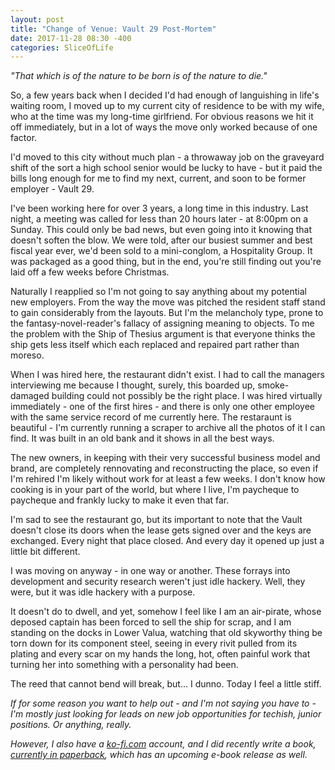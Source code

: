 ```yaml
---
layout: post
title: "Change of Venue: Vault 29 Post-Mortem"
date: 2017-11-28 08:30 -400
categories: SliceOfLife
---
```


*"That which is of the nature to be born is of the nature to die."*

So, a few years back when I decided I'd had enough of languishing in life's waiting room, I moved up to my current city of residence to be with my wife, who at the time was my long-time girlfriend. For obvious reasons we hit it off immediately, but in a lot of ways the move only worked because of one factor.

I'd moved to this city without much plan - a throwaway job on the graveyard shift of the sort a high school senior would be lucky to have - but it paid the bills long enough for me to find my next, current, and soon to be former employer - Vault 29.

I've been working here for over 3 years, a long time in this industry. Last night, a meeting was called for less than 20 hours later - at 8:00pm on a Sunday. This could only be bad news, but even going into it knowing that doesn't soften the blow. We were told, after our busiest summer and best fiscal year ever, we'd been sold to a mini-conglom, a Hospitality Group. It was packaged as a good thing, but in the end, you're still finding out you're laid off a few weeks before Christmas.

Naturally I reapplied so I'm not going to say anything about my potential new employers. From the way the move was pitched the resident staff stand to gain considerably from the layouts. But I'm the melancholy type, prone to the fantasy-novel-reader's fallacy of assigning meaning to objects. To me the problem with the Ship of Thesius argument is that everyone thinks the ship gets less itself which each replaced and repaired part rather than moreso.

When I was hired here, the restaurant didn't exist. I had to call the managers interviewing me because I thought, surely, this boarded up, smoke-damaged building could not possibly be the right place. I was hired virtually immediately - one of the first hires - and there is only one other employee with the same service record of me currently here. The restaraunt is beautiful - I'm currently running a scraper to archive all the photos of it I can find. It was built in an old bank and it shows in all the best ways.

The new owners, in keeping with their very successful business model and brand, are completely rennovating and reconstructing the place, so even if I'm rehired I'm likely without work for at least a few weeks. I don't know how cooking is in your part of the world, but where I live, I'm paycheque to paycheque and frankly lucky to make it even that far.

I'm sad to see the restaurant go, but its important to note that the Vault doesn't close its doors when the lease gets signed over and the keys are exchanged. Every night that place closed. And every day it opened up just a little bit different.

I was moving on anyway - in one way or another. These forrays into development and security research weren't just idle hackery. Well, they were, but it was idle hackery with a purpose.

It doesn't do to dwell, and yet, somehow I feel like I am an air-pirate, whose deposed captain has been forced to sell the ship for scrap, and I am standing on the docks in Lower Valua, watching that old skyworthy thing be torn down for its component steel, seeing in every rivit pulled from its plating and every scar on my hands the long, hot, often painful work that turning her into something with a personality had been.

The reed that cannot bend will break, but... I dunno. Today I feel a little stiff.

*If for some reason you want to help out - and I'm not saying you have to - I'm mostly just looking for leads on new job opportunities for techish, junior positions. Or anything, really.*

*However, I also have a [ko-fi.com](https://ko-fi.com/PSavLabs) account, and I did recently write a book, [currently in paperback](https://www.amazon.com/Sanity-Line-Arcane-Revolution-Trilogy/dp/1979952817/ref=sr_1_1?ie=UTF8&qid=1511541059&sr=8-1&keywords=Sanity+Line), which has an upcoming e-book release as well.*
